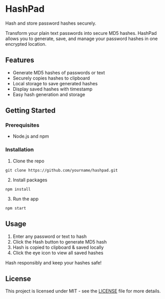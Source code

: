 # HashPad 

Hash and store password hashes securely.

Transform your plain text passwords into secure MD5 hashes. HashPad allows you to generate, save, and manage your password hashes in one encrypted location. 

## Features

- Generate MD5 hashes of passwords or text
- Securely copies hashes to clipboard
- Local storage to save generated hashes
- Display saved hashes with timestamp 
- Easy hash generation and storage

## Getting Started

### Prerequisites

- Node.js and npm

### Installation

1. Clone the repo

```
git clone https://github.com/yourname/hashpad.git
```

2. Install packages

```
npm install
```

3. Run the app

```
npm start
```

## Usage

1. Enter any password or text to hash
2. Click the Hash button to generate MD5 hash
3. Hash is copied to clipboard & saved locally
4. Click the eye icon to view all saved hashes

Hash responsibly and keep your hashes safe!

## License 

This project is licensed under MIT - see the [LICENSE](LICENSE) file for more details.
